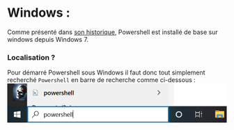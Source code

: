 # Windows :

Comme présenté dans [son historique](https://github.com/taobourmaud/Linux_dossier/blob/main/Powershell_History.md), Powershell est installé de base sur windows depuis Windows 7.
### Localisation ? 

Pour démarré Powershell sous Windows il faut donc tout simplement recherché ``Powershell`` en barre de recherche comme ci-dessous :
![pwshForWindows](Images/pwshForWindows.png)